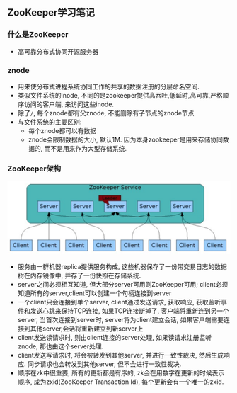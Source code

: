 ZooKeeper学习笔记
---

### 什么是ZooKeeper
+ 高可靠分布式协同开源服务器

### znode
+ 用来使分布式进程系统协同工作的共享的数据注册的分层命名空间.
+ 类似文件系统的inode, 不同的是zookeeper提供高吞吐,低延时,高可靠,严格顺序访问的客户端, 来访问这些inode.
+ 除了`/`, 每个znode都有父znode, 不能删除有子节点的znode节点
+ 与文件系统的主要区别: 
	+ 每个znode都可以有数据
	+ znode会限制数据的大小, 默认1M. 因为本身zookeeper是用来存储协同数据的, 而不是用来作为大型存储系统.

### ZooKeeper架构
![ZooKeeper overview](resources/zookeeper/overview.png)

+ 服务由一群机器replica提供服务构成, 这些机器保存了一份带交易日志的数据树在内存镜像中, 并存了一份快照在存储系统.
+ server之间必须相互知道, 但大部分server可用则ZooKeeper可用; client必须知道所有的server,client可以创建一个句柄连接到server
+ 一个client只会连接到单个server, client通过发送请求, 获取响应, 获取监听事件和发送心跳来保持TCP连接, 如果TCP连接断掉了, 客户端将重新连到另一个server, 当首次连接到server时, server将为client建立会话, 如果客户端需要连接到其他server,会话将重新建立到新server上
+ client发送读请求时, 则由client连接的server处理, 如果读请求注册监听znode, 那也由这个server处理.
+ client发送写请求时, 将会被转发到其他server, 并进行一致性裁决, 然后生成响应. 同步请求也会转发到其他server, 但不会进行一致性裁决.
+ 顺序在zk中很重要, 所有的更新都是有序的, zk会在用数字在更新的时候表示顺序, 成为zxid(ZooKeeper Transaction Id), 每个更新会有一个唯一的zxid.












